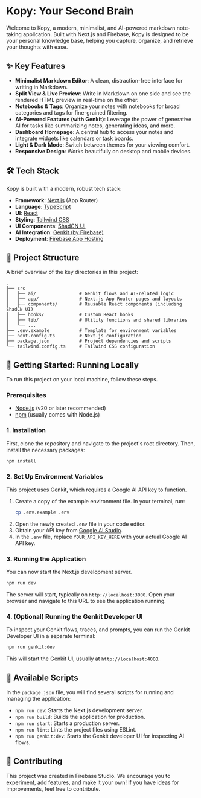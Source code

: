 # Kopy: Your Second Brain

Welcome to Kopy, a modern, minimalist, and AI-powered markdown note-taking application. Built with Next.js and Firebase, Kopy is designed to be your personal knowledge base, helping you capture, organize, and retrieve your thoughts with ease.

## ✨ Key Features

*   **Minimalist Markdown Editor**: A clean, distraction-free interface for writing in Markdown.
*   **Split View & Live Preview**: Write in Markdown on one side and see the rendered HTML preview in real-time on the other.
*   **Notebooks & Tags**: Organize your notes with notebooks for broad categories and tags for fine-grained filtering.
*   **AI-Powered Features (with Genkit)**: Leverage the power of generative AI for tasks like summarizing notes, generating ideas, and more.
*   **Dashboard Homepage**: A central hub to access your notes and integrate widgets like calendars or task boards.
*   **Light & Dark Mode**: Switch between themes for your viewing comfort.
*   **Responsive Design**: Works beautifully on desktop and mobile devices.

## 🛠️ Tech Stack

Kopy is built with a modern, robust tech stack:

*   **Framework**: [Next.js](https://nextjs.org/) (App Router)
*   **Language**: [TypeScript](https://www.typescriptlang.org/)
*   **UI**: [React](https://reactjs.org/)
*   **Styling**: [Tailwind CSS](https://tailwindcss.com/)
*   **UI Components**: [ShadCN UI](https://ui.shadcn.com/)
*   **AI Integration**: [Genkit (by Firebase)](https://firebase.google.com/docs/genkit)
*   **Deployment**: [Firebase App Hosting](https://firebase.google.com/docs/app-hosting)

## 📂 Project Structure

A brief overview of the key directories in this project:

```
.
├── src
│   ├── ai/                # Genkit flows and AI-related logic
│   ├── app/               # Next.js App Router pages and layouts
│   ├── components/        # Reusable React components (including ShadCN UI)
│   ├── hooks/             # Custom React hooks
│   ├── lib/               # Utility functions and shared libraries
│   └── ...
├── .env.example           # Template for environment variables
├── next.config.ts         # Next.js configuration
├── package.json           # Project dependencies and scripts
└── tailwind.config.ts     # Tailwind CSS configuration
```

## 🚀 Getting Started: Running Locally

To run this project on your local machine, follow these steps.

### Prerequisites

*   [Node.js](https://nodejs.org/) (v20 or later recommended)
*   [npm](https://www.npmjs.com/) (usually comes with Node.js)

### 1. Installation

First, clone the repository and navigate to the project's root directory. Then, install the necessary packages:

```bash
npm install
```

### 2. Set Up Environment Variables

This project uses Genkit, which requires a Google AI API key to function.

1.  Create a copy of the example environment file. In your terminal, run:
    ```bash
    cp .env.example .env
    ```
2.  Open the newly created `.env` file in your code editor.
3.  Obtain your API key from [Google AI Studio](https://aistudio.google.com/app/apikey).
4.  In the `.env` file, replace `YOUR_API_KEY_HERE` with your actual Google AI API key.

### 3. Running the Application

You can now start the Next.js development server.

```bash
npm run dev
```

The server will start, typically on `http://localhost:3000`. Open your browser and navigate to this URL to see the application running.

### 4. (Optional) Running the Genkit Developer UI

To inspect your Genkit flows, traces, and prompts, you can run the Genkit Developer UI in a separate terminal:

```bash
npm run genkit:dev
```

This will start the Genkit UI, usually at `http://localhost:4000`.

## 📜 Available Scripts

In the `package.json` file, you will find several scripts for running and managing the application:

*   `npm run dev`: Starts the Next.js development server.
*   `npm run build`: Builds the application for production.
*   `npm run start`: Starts a production server.
*   `npm run lint`: Lints the project files using ESLint.
*   `npm run genkit:dev`: Starts the Genkit developer UI for inspecting AI flows.

## 🤝 Contributing

This project was created in Firebase Studio. We encourage you to experiment, add features, and make it your own! If you have ideas for improvements, feel free to contribute.
